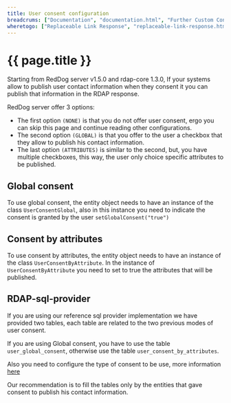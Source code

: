 ```yaml
---
title: User consent configuration
breadcrums: ["Documentation", "documentation.html", "Further Custom Configuration", "documentation.html#further-custom-configuration"]
wheretogo: ["Replaceable Link Response", "replaceable-link-response.html"]
---
```


# {{ page.title }}

Starting from RedDog server v1.5.0 and rdap-core 1.3.0, If your systems allow to publish user contact information when they consent it you can publish that information in the RDAP response.

RedDog server offer 3 options:
- The first option `(NONE)` is that you do not offer user consent, ergo you can skip this page and continue reading other configurations.
- The second option `(GLOBAL)` is that you offer to the user a checkbox that they allow to publish his contact information.
- The last option `(ATTRIBUTES)` is similar to the second, but, you have multiple checkboxes, this way, the user only choice specific attributes to be published.

## Global consent
To use global consent, the entity object needs to have an instance of the class `UserConsentGlobal`, also in this instance you need to indicate the consent is granted by the user `setGlobalConsent("true")`

## Consent by attributes
To use consent by attributes, the entity object needs to have an instance of the class `UserConsentByAttribute`.
In the instance of `UserConsentByAttribute` you need to set to true the attributes that will be published.

## RDAP-sql-provider
If you are using our reference sql provider implementation we have provided two tables, each table are related to the two previous modes of user consent.

If you are using Global consent, you have to use the table `user_global_consent`, otherwise use the table `user_consent_by_attributes`.

Also you need to configure the type of consent to be use, more information [here](data-access-configuration.html#user_consent_type)

Our recommendation is to fill the tables only by the entities that gave consent to publish his contact information.

